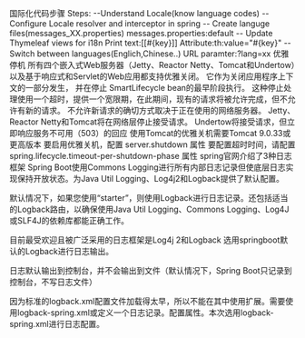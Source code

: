 国际化代码步骤
Steps:
--Understand Locale(know language codes)
--Configure Locale resolver and interceptor in spring
-- Create languge files(messages_XX.properties)  messages.properties:default
-- Update Thymeleaf views for i18n  Print text:[[#{key}]]  Attribute:th:value="#{key}"
-- Switch between languages(Englich,Chinese..)   URL paramter:?lang=xx
优雅停机
所有四个嵌入式Web服务器（Jetty、Reactor Netty、Tomcat和Undertow）以及基于响应式和Servlet的Web应用都支持优雅关闭。 它作为关闭应用程序上下文的一部分发生，
并在停止 SmartLifecycle bean的最早阶段执行。 这种停止处理使用一个超时，提供一个宽限期，在此期间，现有的请求将被允许完成，但不允许有新的请求。 
不允许新请求的确切方式取决于正在使用的网络服务器。 Jetty、Reactor Netty和Tomcat将在网络层停止接受请求。 Undertow将接受请求，但立即响应服务不可用（503）的回应
使用Tomcat的优雅关机需要Tomcat 9.0.33或更高版本
要启用优雅关机，配置 server.shutdown 属性
要配置超时时间，请配置 spring.lifecycle.timeout-per-shutdown-phase 属性
spring官网介绍了3种日志框架
Spring Boot使用Commons Logging进行所有内部日志记录但使底层日志实现保持开放状态。为Java Util Logging、Log4j2和Logback提供了默认配置。

默认情况下，如果您使用“starter”，则使用Logback进行日志记录。还包括适当的Logback路由，以确保使用Java Util Logging、Commons Logging、Log4J或SLF4J的依赖库都能正确工作。

目前最受欢迎且被广泛采用的日志框架是Log4j 2和Logback
选用springboot默认的Logback进行日志输出。

日志默认输出到控制台，并不会输出到文件（默认情况下，Spring Boot只记录到控制台，不写日志文件）

因为标准的logback.xml配置文件加载得太早，所以不能在其中使用扩展。需要使用logback-spring.xml或定义一个日志记录。配置属性。本次选用logback-spring.xml进行日志配置。
